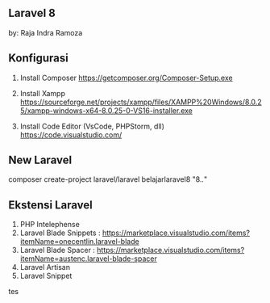 ## Laravel 8

by: Raja Indra Ramoza

## Konfigurasi

1.  Install Composer
    https://getcomposer.org/Composer-Setup.exe
2.  Install Xampp
    https://sourceforge.net/projects/xampp/files/XAMPP%20Windows/8.0.25/xampp-windows-x64-8.0.25-0-VS16-installer.exe

3.  Install Code Editor (VsCode, PHPStorm, dll)
    https://code.visualstudio.com/

## New Laravel

composer create-project laravel/laravel belajarlaravel8 "8._._"

## Ekstensi Laravel

1. PHP Intelephense
2. Laravel Blade Snippets :
   https://marketplace.visualstudio.com/items?itemName=onecentlin.laravel-blade
3. Laravel Blade Spacer : https://marketplace.visualstudio.com/items?itemName=austenc.laravel-blade-spacer
4. Laravel Artisan
5. Laravel Snippet

tes
